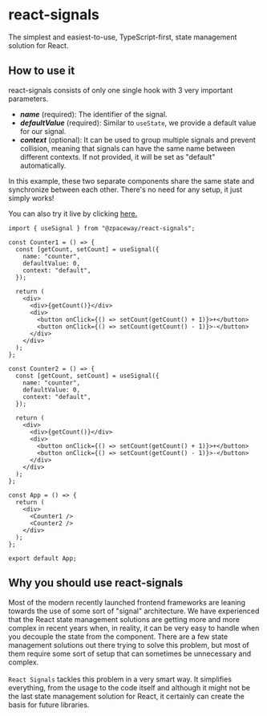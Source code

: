 # react-signals

The simplest and easiest-to-use, TypeScript-first, state management solution for React.

## How to use it

react-signals consists of only one single hook with 3 very important parameters.

- **_name_** (required): The identifier of the signal.
- **_defaultValue_** (required): Similar to `useState`, we provide a default value for our signal.
- **_context_** (optional): It can be used to group multiple signals and prevent collision, meaning that signals can have the same name between different contexts. If not provided, it will be set as "default" automatically.

In this example, these two separate components share the same state and synchronize between each other. There's no need for any setup, it just simply works!

You can also try it live by clicking [here.](https://codesandbox.io/p/sandbox/laughing-shape-xp5q5w?selection=%5B%7B%22endColumn%22%3A1%2C%22endLineNumber%22%3A2%2C%22startColumn%22%3A1%2C%22startLineNumber%22%3A2%7D%5D&file=%2Fsrc%2FApp.tsx)

```
import { useSignal } from "@zpaceway/react-signals";

const Counter1 = () => {
  const [getCount, setCount] = useSignal({
    name: "counter",
    defaultValue: 0,
    context: "default",
  });

  return (
    <div>
      <div>{getCount()}</div>
      <div>
        <button onClick={() => setCount(getCount() + 1)}>+</button>
        <button onClick={() => setCount(getCount() - 1)}>-</button>
      </div>
    </div>
  );
};

const Counter2 = () => {
  const [getCount, setCount] = useSignal({
    name: "counter",
    defaultValue: 0,
    context: "default",
  });

  return (
    <div>
      <div>{getCount()}</div>
      <div>
        <button onClick={() => setCount(getCount() + 1)}>+</button>
        <button onClick={() => setCount(getCount() - 1)}>-</button>
      </div>
    </div>
  );
};

const App = () => {
  return (
    <div>
      <Counter1 />
      <Counter2 />
    </div>
  );
};

export default App;

```

## Why you should use react-signals

Most of the modern recently launched frontend frameworks are leaning towards the use of some sort of "signal" architecture. We have experienced that the React state management solutions are getting more and more complex in recent years when, in reality, it can be very easy to handle when you decouple the state from the component. There are a few state management solutions out there trying to solve this problem, but most of them require some sort of setup that can sometimes be unnecessary and complex.
<br/><br/>
`React Signals` tackles this problem in a very smart way. It simplifies everything, from the usage to the code itself and although it might not be the last state management solution for React, it certainly can create the basis for future libraries.
